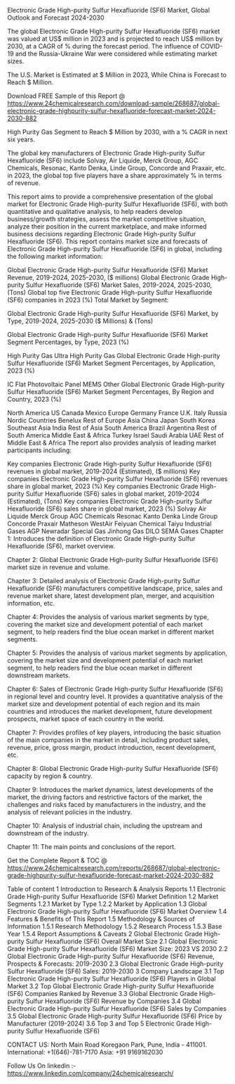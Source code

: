 Electronic Grade High-purity Sulfur Hexafluoride (SF6) Market, Global Outlook and Forecast 2024-2030

The global Electronic Grade High-purity Sulfur Hexafluoride (SF6) market was valued at US$ million in 2023 and is projected to reach US$ million by 2030, at a CAGR of % during the forecast period. The influence of COVID-19 and the Russia-Ukraine War were considered while estimating market sizes.

The U.S. Market is Estimated at $ Million in 2023, While China is Forecast to Reach $ Million.

Download FREE Sample of this Report @ https://www.24chemicalresearch.com/download-sample/268687/global-electronic-grade-highpurity-sulfur-hexafluoride-forecast-market-2024-2030-882

High Purity Gas Segment to Reach $ Million by 2030, with a % CAGR in next six years.

The global key manufacturers of Electronic Grade High-purity Sulfur Hexafluoride (SF6) include Solvay, Air Liquide, Merck Group, AGC Chemicals, Resonac, Kanto Denka, Linde Group, Concorde and Praxair, etc. in 2023, the global top five players have a share approximately % in terms of revenue.

This report aims to provide a comprehensive presentation of the global market for Electronic Grade High-purity Sulfur Hexafluoride (SF6), with both quantitative and qualitative analysis, to help readers develop business/growth strategies, assess the market competitive situation, analyze their position in the current marketplace, and make informed business decisions regarding Electronic Grade High-purity Sulfur Hexafluoride (SF6). This report contains market size and forecasts of Electronic Grade High-purity Sulfur Hexafluoride (SF6) in global, including the following market information:

Global Electronic Grade High-purity Sulfur Hexafluoride (SF6) Market Revenue, 2019-2024, 2025-2030, ($ millions)
Global Electronic Grade High-purity Sulfur Hexafluoride (SF6) Market Sales, 2019-2024, 2025-2030, (Tons)
Global top five Electronic Grade High-purity Sulfur Hexafluoride (SF6) companies in 2023 (%)
Total Market by Segment:

Global Electronic Grade High-purity Sulfur Hexafluoride (SF6) Market, by Type, 2019-2024, 2025-2030 ($ Millions) & (Tons)

Global Electronic Grade High-purity Sulfur Hexafluoride (SF6) Market Segment Percentages, by Type, 2023 (%)

High Purity Gas
Ultra High Purity Gas
Global Electronic Grade High-purity Sulfur Hexafluoride (SF6) Market Segment Percentages, by Application, 2023 (%)

IC
Flat
Photovoltaic Panel
MEMS
Other
Global Electronic Grade High-purity Sulfur Hexafluoride (SF6) Market Segment Percentages, By Region and Country, 2023 (%)

North America
US
Canada
Mexico
Europe
Germany
France
U.K.
Italy
Russia
Nordic Countries
Benelux
Rest of Europe
Asia
China
Japan
South Korea
Southeast Asia
India
Rest of Asia
South America
Brazil
Argentina
Rest of South America
Middle East & Africa
Turkey
Israel
Saudi Arabia
UAE
Rest of Middle East & Africa
The report also provides analysis of leading market participants including:

Key companies Electronic Grade High-purity Sulfur Hexafluoride (SF6) revenues in global market, 2019-2024 (Estimated), ($ millions)
Key companies Electronic Grade High-purity Sulfur Hexafluoride (SF6) revenues share in global market, 2023 (%)
Key companies Electronic Grade High-purity Sulfur Hexafluoride (SF6) sales in global market, 2019-2024 (Estimated), (Tons)
Key companies Electronic Grade High-purity Sulfur Hexafluoride (SF6) sales share in global market, 2023 (%)
Solvay
Air Liquide
Merck Group
AGC Chemicals
Resonac
Kanto Denka
Linde Group
Concorde
Praxair
Matheson
WestAir
Feiyuan Chemical
Taiyu Industrial Gases
AGP
Newradar Special Gas
Jinhong Gas
DILO
SEMA Gases
Chapter 1: Introduces the definition of Electronic Grade High-purity Sulfur Hexafluoride (SF6), market overview.

Chapter 2: Global Electronic Grade High-purity Sulfur Hexafluoride (SF6) market size in revenue and volume.

Chapter 3: Detailed analysis of Electronic Grade High-purity Sulfur Hexafluoride (SF6) manufacturers competitive landscape, price, sales and revenue market share, latest development plan, merger, and acquisition information, etc.

Chapter 4: Provides the analysis of various market segments by type, covering the market size and development potential of each market segment, to help readers find the blue ocean market in different market segments.

Chapter 5: Provides the analysis of various market segments by application, covering the market size and development potential of each market segment, to help readers find the blue ocean market in different downstream markets.

Chapter 6: Sales of Electronic Grade High-purity Sulfur Hexafluoride (SF6) in regional level and country level. It provides a quantitative analysis of the market size and development potential of each region and its main countries and introduces the market development, future development prospects, market space of each country in the world.

Chapter 7: Provides profiles of key players, introducing the basic situation of the main companies in the market in detail, including product sales, revenue, price, gross margin, product introduction, recent development, etc.

Chapter 8: Global Electronic Grade High-purity Sulfur Hexafluoride (SF6) capacity by region & country.

Chapter 9: Introduces the market dynamics, latest developments of the market, the driving factors and restrictive factors of the market, the challenges and risks faced by manufacturers in the industry, and the analysis of relevant policies in the industry.

Chapter 10: Analysis of industrial chain, including the upstream and downstream of the industry.

Chapter 11: The main points and conclusions of the report.

Get the Complete Report & TOC @ https://www.24chemicalresearch.com/reports/268687/global-electronic-grade-highpurity-sulfur-hexafluoride-forecast-market-2024-2030-882

Table of content
1 Introduction to Research & Analysis Reports
1.1 Electronic Grade High-purity Sulfur Hexafluoride (SF6) Market Definition
1.2 Market Segments
1.2.1 Market by Type
1.2.2 Market by Application
1.3 Global Electronic Grade High-purity Sulfur Hexafluoride (SF6) Market Overview
1.4 Features & Benefits of This Report
1.5 Methodology & Sources of Information
1.5.1 Research Methodology
1.5.2 Research Process
1.5.3 Base Year
1.5.4 Report Assumptions & Caveats
2 Global Electronic Grade High-purity Sulfur Hexafluoride (SF6) Overall Market Size
2.1 Global Electronic Grade High-purity Sulfur Hexafluoride (SF6) Market Size: 2023 VS 2030
2.2 Global Electronic Grade High-purity Sulfur Hexafluoride (SF6) Revenue, Prospects & Forecasts: 2019-2030
2.3 Global Electronic Grade High-purity Sulfur Hexafluoride (SF6) Sales: 2019-2030
3 Company Landscape
3.1 Top Electronic Grade High-purity Sulfur Hexafluoride (SF6) Players in Global Market
3.2 Top Global Electronic Grade High-purity Sulfur Hexafluoride (SF6) Companies Ranked by Revenue
3.3 Global Electronic Grade High-purity Sulfur Hexafluoride (SF6) Revenue by Companies
3.4 Global Electronic Grade High-purity Sulfur Hexafluoride (SF6) Sales by Companies
3.5 Global Electronic Grade High-purity Sulfur Hexafluoride (SF6) Price by Manufacturer (2019-2024)
3.6 Top 3 and Top 5 Electronic Grade High-purity Sulfur Hexafluoride (SF6)

CONTACT US:
North Main Road Koregaon Park, Pune, India - 411001.
International: +1(646)-781-7170
Asia: +91 9169162030

Follow Us On linkedin :- https://www.linkedin.com/company/24chemicalresearch/
